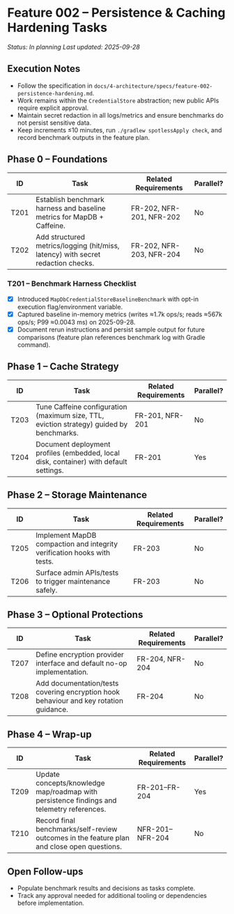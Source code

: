 # Feature 002 – Persistence & Caching Hardening Tasks

_Status: In planning_
_Last updated: 2025-09-28_

## Execution Notes
- Follow the specification in `docs/4-architecture/specs/feature-002-persistence-hardening.md`.
- Work remains within the `CredentialStore` abstraction; new public APIs require explicit approval.
- Maintain secret redaction in all logs/metrics and ensure benchmarks do not persist sensitive data.
- Keep increments ≤10 minutes, run `./gradlew spotlessApply check`, and record benchmark outputs in the feature plan.

## Phase 0 – Foundations
| ID | Task | Related Requirements | Parallel? |
|----|------|----------------------|-----------|
| T201 | Establish benchmark harness and baseline metrics for MapDB + Caffeine. | FR-202, NFR-201, NFR-202 | No |
| T202 | Add structured metrics/logging (hit/miss, latency) with secret redaction checks. | FR-202, NFR-203, NFR-204 | No |

### T201 – Benchmark Harness Checklist
- [x] Introduced `MapDbCredentialStoreBaselineBenchmark` with opt-in execution flag/environment variable.
- [x] Captured baseline in-memory metrics (writes ≈1.7k ops/s; reads ≈567k ops/s; P99 ≈0.0043 ms) on 2025-09-28.
- [x] Document rerun instructions and persist sample output for future comparisons (feature plan references benchmark log with Gradle command).

## Phase 1 – Cache Strategy
| ID | Task | Related Requirements | Parallel? |
|----|------|----------------------|-----------|
| T203 | Tune Caffeine configuration (maximum size, TTL, eviction strategy) guided by benchmarks. | FR-201, NFR-201 | No |
| T204 | Document deployment profiles (embedded, local disk, container) with default settings. | FR-201 | Yes |

## Phase 2 – Storage Maintenance
| ID | Task | Related Requirements | Parallel? |
|----|------|----------------------|-----------|
| T205 | Implement MapDB compaction and integrity verification hooks with tests. | FR-203 | No |
| T206 | Surface admin APIs/tests to trigger maintenance safely. | FR-203 | No |

## Phase 3 – Optional Protections
| ID | Task | Related Requirements | Parallel? |
|----|------|----------------------|-----------|
| T207 | Define encryption provider interface and default no-op implementation. | FR-204, NFR-204 | No |
| T208 | Add documentation/tests covering encryption hook behaviour and key rotation guidance. | FR-204 | No |

## Phase 4 – Wrap-up
| ID | Task | Related Requirements | Parallel? |
|----|------|----------------------|-----------|
| T209 | Update concepts/knowledge map/roadmap with persistence findings and telemetry references. | FR-201–FR-204 | Yes |
| T210 | Record final benchmarks/self-review outcomes in the feature plan and close open questions. | NFR-201–NFR-204 | No |

## Open Follow-ups
- Populate benchmark results and decisions as tasks complete.
- Track any approval needed for additional tooling or dependencies before implementation.
